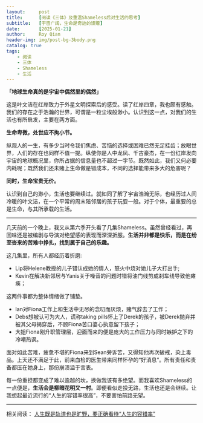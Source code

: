 ```yaml
---
layout:     post
title:      [阅读《三体》及重温Shameless后对生活的思考]
subtitle:   [宇宙广阔，生命是奇迹的馈赠]
date:       [2025-01-21]
author:     Roy Qian
header-img: img/post-bg-3body.png
catalog: true
tags:
    - 阅读
    - 三体
    - Shameless
    - 生活
---
```


**「地球生命真的是宇宙中偶然里的偶然」**

这是叶文洁在红岸致力于外星文明探索后的感受。读了红岸四章，我也颇有感触。我们的存在之于浩瀚的世界，可谓是一粒尘埃般渺小。认识到这一点，对我们的生活也有所启发，主要在两方面。

**生命卑微，处世应不拘小节。**

纵观人的一生，有多少当时令我们焦虑、苦恼的选择或困难已然无足挂齿；放眼世界，人们的存在也同样不值一提。纵使你是人中龙凤、千古豪杰，在一份红岸发向宇宙的地球概况里，你所占据的信息量也不超过一字节。既然如此，我们又何必要内耗呢；既然我们还未赌上生命做是错成本，不同的选择能带来多大的危害呢？

**同时，生命宝贵无价。**

认识到自己的渺小，生活也要继续过。就如同了解了宇宙浩瀚无际，也经历过人间冷暖的叶文洁，在一个平常的周末陪邻居的孩子玩耍一般。对于个体，最重要的总是生命，与其所承载的生活。

***

几天前的一个晚上，我又从第六季开头看了几集Shameless。虽然曾经看过，再回味还是被编剧与导演对绝望感的表现而深深折服。**生活并非都是快乐，而是在纷至沓来的苦难中挣扎，找到属于自己的乐趣。**

这几集里，所有人都经历着折磨\:

- Lip将Helene教授的儿子错认成她的情人，怒火中烧对她儿子大打出手;
- Kevin在解决新邻居与Yanis关于噪音的问题时错将油门线剪成刹车线导致他瘫痪；

这两件事都为整体情绪做了铺垫。

- Ian对Fiona工作上和生活中无尽的念叨而厌烦，赌气辞去了工作；
- Debs想被认可为大人，谎称taking pills怀上了Derek的孩子，被Derek抛弃并被其父母揭穿后，不顾Fiona苦口婆心执意留下孩子；
- 大姐Fiona刚升职管理层，迎面而来的便是庞大的工作压力与同时嫉妒之下的冷嘲热讽。

面对如此苦难，疲惫不堪的Fiona来到Sean旁诉苦，又得知他再次破戒，染上毒品。上天还不满足于此，前来血检的医生带来同样怀孕的“好消息”。所有责任和责备都压在她身上，那份崩溃溢于言表。

每一份重担都变成了难以逾越的坎，换做我该有多绝望。而我喜欢Shameless的一点便是，**生活会是柳暗花明又一村**。即便看似走投无路，生活也还是会继续。让我想起最近流行的“人生的容错率很高”，不要害怕前路无望。

***

相关阅读：
[人生既是轨道也是旷野，要正确看待“人生的容错率”](http://views.ce.cn/view//ent/202404/23/t20240423_38979466.shtml#:~:text=%E4%BB%8E%E6%97%B6%E9%97%B4%E3%80%81%E4%B8%AA%E4%BA%BA%E8%B5%84%E6%BA%90%E3%80%81%E7%A4%BE%E4%BC%9A%E7%BB%93%E6%9E%84%E7%AD%89%E5%A4%9A%E4%B8%AA%E8%A7%92%E5%BA%A6%E7%9C%8B%EF%BC%8C%E4%BA%BA%E7%94%9F%E7%9A%84%E6%9C%BA%E4%BC%9A%E5%B9%B6%E4%B8%8D%E6%98%AF%E6%97%A0%E6%95%B0%E6%AC%A1%EF%BC%8C%E7%95%99%E7%BB%99%E6%88%91%E4%BB%AC%E7%9A%84%E8%AF%95%E9%94%99%E6%88%90%E6%9C%AC%E4%B9%9F%E6%98%AF%E6%9C%89%E9%99%90%E7%9A%84%EF%BC%8C%E5%AF%B9%E4%BA%8E%E6%88%90%E6%9C%AC%E4%BD%8E%E7%9A%84%E5%B0%8F%E4%BA%8B%EF%BC%8C%E5%AE%B9%E9%94%99%E7%8E%87%E5%BD%93%E7%84%B6%E4%BC%9A%E9%AB%98%EF%BC%8C%E6%88%91%E4%BB%AC%E5%8F%AF%E4%BB%A5%E7%94%A8%E8%AF%95%E9%94%99%E7%9A%84%E5%BF%83%E6%80%81%E5%8E%BB%E5%AF%B9%E5%BE%85%EF%BC%8C%E8%80%8C%E5%AF%B9%E4%BA%8E%E8%AF%95%E9%94%99%E6%88%90%E6%9C%AC%E9%AB%98%E3%80%81%E6%9C%BA%E4%BC%9A%E9%9A%BE%E5%BE%97%E7%9A%84%E5%A4%A7%E4%BA%8B%EF%BC%8C%E6%88%91%E4%BB%AC%E5%88%99%E8%A6%81%E6%85%8E%E9%87%8D%E8%80%83%E8%99%91%EF%BC%8C%E5%9B%A0%E4%B8%BA%E6%AF%8F%E4%B8%80%E4%B8%AA%E5%86%B3%E5%AE%9A%E9%83%BD%E5%8F%AF%E8%83%BD%E5%AF%B9%E4%BA%BA%E7%94%9F%E9%80%A0%E6%88%90%E4%B8%8D%E4%B8%80%E6%A0%B7%E7%9A%84%E7%BB%93%E6%9E%9C%E3%80%82,%E5%9C%A8%E5%81%9A%E5%87%BA%E5%86%B3%E7%AD%96%E6%97%B6%EF%BC%8C%E6%88%91%E4%BB%AC%E9%9C%80%E8%A6%81%E8%B0%A8%E6%85%8E%E5%92%8C%E6%98%8E%E6%99%BA%EF%BC%8C%E5%85%85%E5%88%86%E8%80%83%E8%99%91%E6%BD%9C%E5%9C%A8%E7%9A%84%E9%A3%8E%E9%99%A9%E5%92%8C%E5%90%8E%E6%9E%9C%E3%80%82)